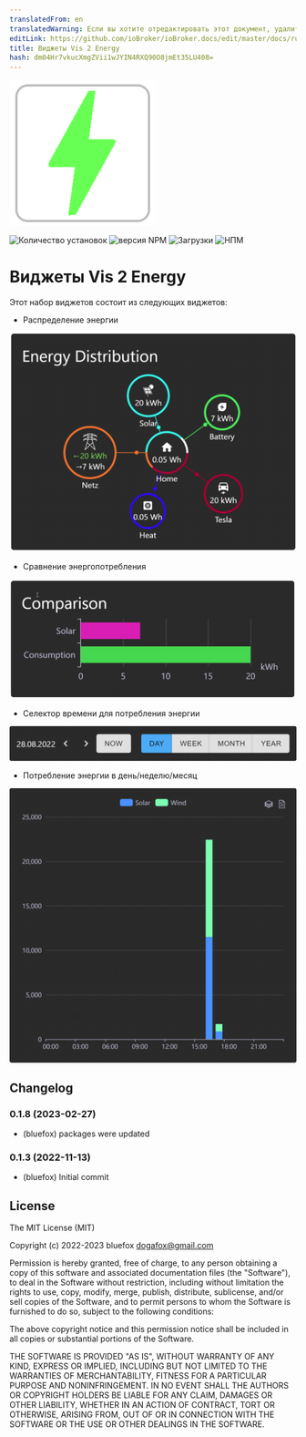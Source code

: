 ```yaml
---
translatedFrom: en
translatedWarning: Если вы хотите отредактировать этот документ, удалите поле «translationFrom», в противном случае этот документ будет снова автоматически переведен
editLink: https://github.com/ioBroker/ioBroker.docs/edit/master/docs/ru/adapterref/iobroker.vis-2-widgets-energy/README.md
title: Виджеты Vis 2 Energy
hash: dm04Hr7vkucXmgZVii1wJYIN4RXQ90O8jmEt35LU408=
---
```

![Логотип](../../../en/adapterref/iobroker.vis-2-widgets-energy/admin/vis-2-widgets-energy.png)

![Количество установок](http://iobroker.live/badges/vis-2-widgets-energy-stable.svg)
![версия NPM](http://img.shields.io/npm/v/iobroker.vis-2-widgets-energy.svg)
![Загрузки](https://img.shields.io/npm/dm/iobroker.vis-2-widgets-energy.svg)
![НПМ](https://nodei.co/npm/iobroker.vis-2-widgets-energy.png?downloads=true)

# Виджеты Vis 2 Energy
Этот набор виджетов состоит из следующих виджетов:

- Распределение энергии

![Распределение энергии](../../../en/adapterref/iobroker.vis-2-widgets-energy/img/distribution.png)

- Сравнение энергопотребления

![Сравнение энергии](../../../en/adapterref/iobroker.vis-2-widgets-energy/img/comparison.png)

- Селектор времени для потребления энергии

![Селектор времени](../../../en/adapterref/iobroker.vis-2-widgets-energy/img/timeSelector.png)

- Потребление энергии в день/неделю/месяц

![Потребление энергии](../../../en/adapterref/iobroker.vis-2-widgets-energy/img/consumption.png)

<!--

### **В РАБОТЕ** -->

## Changelog
### 0.1.8 (2023-02-27)
* (bluefox) packages were updated

### 0.1.3 (2022-11-13)
* (bluefox) Initial commit

## License
The MIT License (MIT)

Copyright (c) 2022-2023 bluefox <dogafox@gmail.com>

Permission is hereby granted, free of charge, to any person obtaining a copy
of this software and associated documentation files (the "Software"), to deal
in the Software without restriction, including without limitation the rights
to use, copy, modify, merge, publish, distribute, sublicense, and/or sell
copies of the Software, and to permit persons to whom the Software is
furnished to do so, subject to the following conditions:

The above copyright notice and this permission notice shall be included in
all copies or substantial portions of the Software.

THE SOFTWARE IS PROVIDED "AS IS", WITHOUT WARRANTY OF ANY KIND, EXPRESS OR
IMPLIED, INCLUDING BUT NOT LIMITED TO THE WARRANTIES OF MERCHANTABILITY,
FITNESS FOR A PARTICULAR PURPOSE AND NONINFRINGEMENT. IN NO EVENT SHALL THE
AUTHORS OR COPYRIGHT HOLDERS BE LIABLE FOR ANY CLAIM, DAMAGES OR OTHER
LIABILITY, WHETHER IN AN ACTION OF CONTRACT, TORT OR OTHERWISE, ARISING FROM,
OUT OF OR IN CONNECTION WITH THE SOFTWARE OR THE USE OR OTHER DEALINGS IN
THE SOFTWARE.